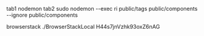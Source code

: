 tab1
nodemon
tab2
sudo nodemon --exec ri public/tags public/components --ignore public/components

browserstack
./BrowserStackLocal H44s7jnVzhk93oxZ6nAG
